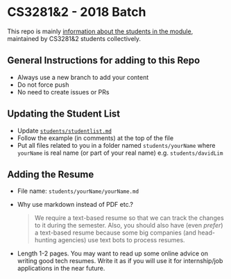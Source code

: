 # CS3281&2 - 2018 Batch

This repo is mainly [information about the students in the module](students/studentlist.md), maintained by CS3281&2 students collectively.

## General Instructions for adding to this Repo

* Always use a new branch to add your content
* Do not force push
* No need to create issues or PRs

## Updating the Student List

* Update [`students/studentlist.md`](students/studentlist.md)
* Follow the example (in comments) at the top of the file
* Put all files related to you in a folder named `students/yourName` where `yourName` is real name (or part of your real name) e.g. `students/davidLim`

## Adding the Resume

* File name: `students/yourName/yourName.md`
* Why use markdown instead of PDF etc.?   
  > We require a text-based resume so that we can track the changes to it during the semester. Also, you should also have (even _prefer_) a text-based resume because some big companies (and head-hunting agencies) use text bots to process resumes.

* Length 1-2 pages. You may want to read up some online advice on writing good tech resumes. Write it as if you will use it for internship/job applications in the near future.